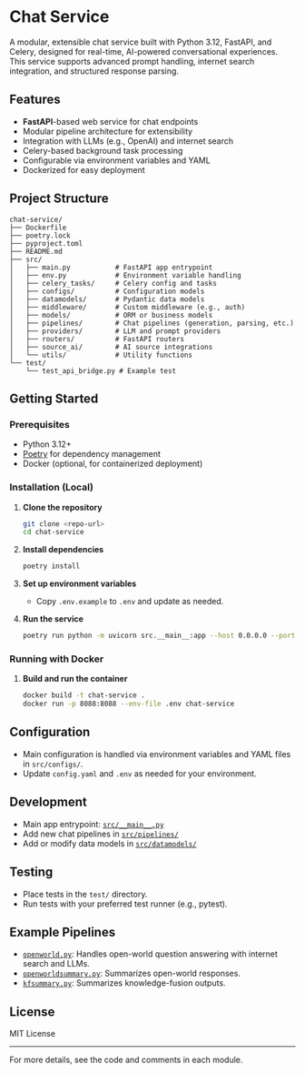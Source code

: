 # Chat Service

A modular, extensible chat service built with Python 3.12, FastAPI, and Celery, designed for real-time, AI-powered conversational experiences. This service supports advanced prompt handling, internet search integration, and structured response parsing.

## Features

- **FastAPI**-based web service for chat endpoints
- Modular pipeline architecture for extensibility
- Integration with LLMs (e.g., OpenAI) and internet search
- Celery-based background task processing
- Configurable via environment variables and YAML
- Dockerized for easy deployment

## Project Structure

```text
chat-service/
├── Dockerfile
├── poetry.lock
├── pyproject.toml
├── README.md
├── src/
│   ├── main.py           # FastAPI app entrypoint
│   ├── env.py            # Environment variable handling
│   ├── celery_tasks/     # Celery config and tasks
│   ├── configs/          # Configuration models
│   ├── datamodels/       # Pydantic data models
│   ├── middleware/       # Custom middleware (e.g., auth)
│   ├── models/           # ORM or business models
│   ├── pipelines/        # Chat pipelines (generation, parsing, etc.)
│   ├── providers/        # LLM and prompt providers
│   ├── routers/          # FastAPI routers
│   ├── source_ai/        # AI source integrations
│   └── utils/            # Utility functions
└── test/
    └── test_api_bridge.py # Example test
```

## Getting Started

### Prerequisites

- Python 3.12+
- [Poetry](https://python-poetry.org/) for dependency management
- Docker (optional, for containerized deployment)

### Installation (Local)

1. **Clone the repository**
    ```bash
    git clone <repo-url>
    cd chat-service
    ```

2. **Install dependencies**
    ```bash
    poetry install
    ```

3. **Set up environment variables**
    - Copy `.env.example` to `.env` and update as needed.

4. **Run the service**
    ```bash
    poetry run python -m uvicorn src.__main__:app --host 0.0.0.0 --port 8088 --loop uvloop --http httptools
    ```

### Running with Docker

1. **Build and run the container**
    ```bash
    docker build -t chat-service .
    docker run -p 8088:8088 --env-file .env chat-service
    ```

## Configuration

- Main configuration is handled via environment variables and YAML files in `src/configs/`.
- Update `config.yaml` and `.env` as needed for your environment.

## Development

- Main app entrypoint: [`src/__main__.py`](src/__main__.py)
- Add new chat pipelines in [`src/pipelines/`](src/pipelines/)
- Add or modify data models in [`src/datamodels/`](src/datamodels/)

## Testing

- Place tests in the `test/` directory.
- Run tests with your preferred test runner (e.g., pytest).

## Example Pipelines

- [`openworld.py`](src/pipelines/generation/openworld.py): Handles open-world question answering with internet search and LLMs.
- [`openworldsummary.py`](src/pipelines/generation/openworldsummary.py): Summarizes open-world responses.
- [`kfsummary.py`](src/pipelines/generation/kfsummary.py): Summarizes knowledge-fusion outputs.

## License

MIT License

---

For more details, see the code and comments in each module.